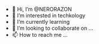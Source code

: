 - 👋 Hi, I’m @NERORAZON
- 👀 I’m interested in techkology
- 🌱 I’m currently learning
- 💞️ I’m looking to collaborate on ...
- 📫 How to reach me ...

<!---
NERORAZON/NERORAZON is a ✨ special ✨ repository because its `README.md` (this file) appears on your GitHub profile.
You can click the Preview link to take a look at your changes.
--->
